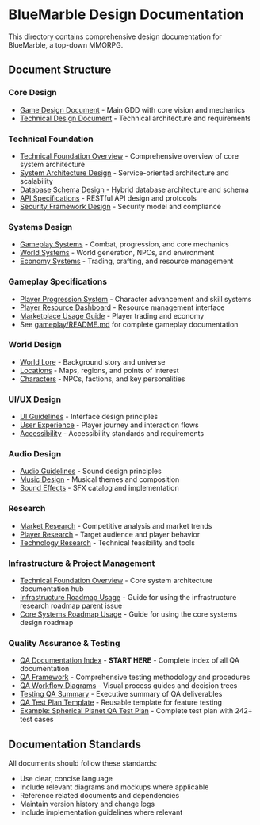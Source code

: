 # BlueMarble Design Documentation

This directory contains comprehensive design documentation for BlueMarble, a top-down MMORPG.

## Document Structure

### Core Design
- [Game Design Document](./core/game-design-document.md) - Main GDD with core vision and mechanics
- [Technical Design Document](./core/technical-design-document.md) - Technical architecture and requirements

### Technical Foundation
- [Technical Foundation Overview](./TECHNICAL_FOUNDATION.md) - Comprehensive overview of core system architecture
- [System Architecture Design](./systems/system-architecture-design.md) - Service-oriented architecture and scalability
- [Database Schema Design](./systems/database-schema-design.md) - Hybrid database architecture and schema
- [API Specifications](./systems/api-specifications.md) - RESTful API design and protocols
- [Security Framework Design](./systems/security-framework-design.md) - Security model and compliance

### Systems Design
- [Gameplay Systems](./systems/gameplay-systems.md) - Combat, progression, and core mechanics
- [World Systems](./systems/world-systems.md) - World generation, NPCs, and environment
- [Economy Systems](./systems/economy-systems.md) - Trading, crafting, and resource management

### Gameplay Specifications
- [Player Progression System](./gameplay/spec-player-progression-system.md) - Character advancement and skill systems
- [Player Resource Dashboard](./gameplay/spec-player-resource-dashboard.md) - Resource management interface
- [Marketplace Usage Guide](./gameplay/marketplace-usage-guide.md) - Player trading and economy
- See [gameplay/README.md](./gameplay/README.md) for complete gameplay documentation

### World Design
- [World Lore](./world/world-lore.md) - Background story and universe
- [Locations](./world/locations.md) - Maps, regions, and points of interest
- [Characters](./world/characters.md) - NPCs, factions, and key personalities

### UI/UX Design
- [UI Guidelines](./ui-ux/ui-guidelines.md) - Interface design principles
- [User Experience](./ui-ux/user-experience.md) - Player journey and interaction flows
- [Accessibility](./ui-ux/accessibility.md) - Accessibility standards and requirements

### Audio Design
- [Audio Guidelines](./audio/audio-guidelines.md) - Sound design principles
- [Music Design](./audio/music-design.md) - Musical themes and composition
- [Sound Effects](./audio/sound-effects.md) - SFX catalog and implementation

### Research
- [Market Research](./research/market-research.md) - Competitive analysis and market trends
- [Player Research](./research/player-research.md) - Target audience and player behavior
- [Technology Research](./research/technology-research.md) - Technical feasibility and tools

### Infrastructure & Project Management
- [Technical Foundation Overview](./TECHNICAL_FOUNDATION.md) - Core system architecture documentation hub
- [Infrastructure Roadmap Usage](./INFRASTRUCTURE_ROADMAP_USAGE.md) - Guide for using the infrastructure research roadmap parent issue
- [Core Systems Roadmap Usage](./CORE_SYSTEMS_ROADMAP_USAGE.md) - Guide for using the core systems design roadmap

### Quality Assurance & Testing
- [QA Documentation Index](./QA_DOCUMENTATION_INDEX.md) - **START HERE** - Complete index of all QA documentation
- [QA Framework](./QA_FRAMEWORK.md) - Comprehensive testing methodology and procedures
- [QA Workflow Diagrams](./QA_WORKFLOW_DIAGRAMS.md) - Visual process guides and decision trees
- [Testing QA Summary](./TESTING_QA_SUMMARY.md) - Executive summary of QA deliverables
- [QA Test Plan Template](../templates/qa-test-plan.md) - Reusable template for feature testing
- [Example: Spherical Planet QA Test Plan](./systems/qa-test-plan-spherical-planet.md) - Complete test plan with 242+ test cases

## Documentation Standards

All documents should follow these standards:
- Use clear, concise language
- Include relevant diagrams and mockups where applicable
- Reference related documents and dependencies
- Maintain version history and change logs
- Include implementation guidelines where relevant